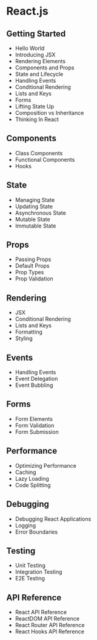 # React.js

## Getting Started

* Hello World
* Introducing JSX
* Rendering Elements
* Components and Props
* State and Lifecycle
* Handling Events
* Conditional Rendering
* Lists and Keys
* Forms
* Lifting State Up
* Composition vs Inheritance
* Thinking In React

## Components

* Class Components
* Functional Components
* Hooks

## State

* Managing State
* Updating State
* Asynchronous State
* Mutable State
* Immutable State

## Props

* Passing Props
* Default Props
* Prop Types
* Prop Validation

## Rendering

* JSX
* Conditional Rendering
* Lists and Keys
* Formatting
* Styling

## Events

* Handling Events
* Event Delegation
* Event Bubbling

## Forms

* Form Elements
* Form Validation
* Form Submission

## Performance

* Optimizing Performance
* Caching
* Lazy Loading
* Code Splitting

##  Debugging

* Debugging React Applications
* Logging
* Error Boundaries

## Testing

* Unit Testing
* Integration Testing
* E2E Testing

## API Reference

* React API Reference
* ReactDOM API Reference
* React Router API Reference
* React Hooks API Reference
